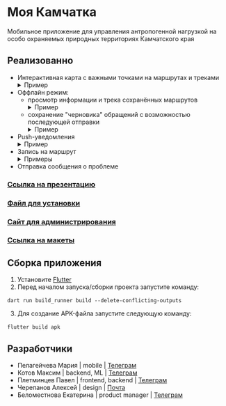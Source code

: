 # Моя Камчатка

Мобильное приложение для управления антропогенной нагрузкой на особо охраняемых природных территориях Камчатского края

## Pеализованно
- Интерактивная карта с важными точками на маршрутах и треками
    <details> 
    <summary>Пример</summary>
            <p><img src="assets\screenshots\route.jpg" width=550 hight=240></p>
    </details>
- Оффлайн режим:
    * просмотр информации и трека сохранённых маршрутов
        <details> 
        <summary>Пример</summary>
                <p><img src="assets\screenshots\saved.jpg" width=550 hight=240></p>
        </details>
    * сохранение "черновика" обращений с возможностью последующей отправки
        <details> 
        <summary>Пример</summary>
                <p><img src="assets\screenshots\problem1.jpg" width=550 hight=240></p>
                <p><img src="assets\screenshots\problem2.jpg" width=550 hight=240></p>
        </details>
- Push-уведомления
    <details> 
    <summary>Пример</summary>
        <p><img src="assets\screenshots\push.jfif" width=550 hight=240></p>
    </details>
- Запись на маршрут
    <details> 
    <summary>Примеры</summary>
            <p><img src="assets\screenshots\bit1.jpg" width=550 hight=240></p>
            <p><img src="assets\screenshots\bit2.jpg" width=550 hight=240></p>
    </details>
- Отправка сообщения о проблеме

### [Ссылка на презентацию](https://drive.google.com/file/d/1dEb0t2uc5KhvuXT93YfSRZXikf30oLMK/view?usp=sharing)
### [Файл для установки](https://drive.google.com/file/d/1JAJyfBI3TbVSVmYBv3HcS9cY--cXyDAA/view?usp=sharing)
### [Сайт для администрирования](https://syomka.tech)
### [Ссылка на макеты](https://www.figma.com/design/SsEjtjUZqTO20gIk3BJ4Hj/HaHaTon?node-id=0-1&t=ck9KUY1JK977kxls-0)


## Сборка приложения

1. Установите [Flutter](https://docs.flutter.dev/get-started/install)
2. Перед началом запуска/сборки проекта запустите команду:
```
dart run build_runner build --delete-conflicting-outputs
```
3. Для создание APK-файла запустите следующую команду:
```
flutter build apk 
```

## Разработчики
- Пелагейчева Мария | mobile | [Телеграм](https://t.me/MariyaViktorovna)
- Котов Максим | backend, ML | [Телеграм](https://t.me/kotovmak)
- Плетминцев Павел | frontend, backend | [Телеграм](https://t.me/jerico74)
- Черепанов Алексей | design | [Почта](mrbubalehru@gmail.com)
- Беломестнова Екатерина | product manager | [Телеграм](https://t.me/kbelomestnova)